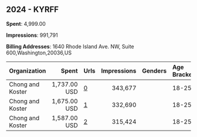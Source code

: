 ## 2024 - KYRFF 
**Spent**: 4,999.00

**Impressions**: 991,791

**Billing Addresses**: 1640 Rhode Island Ave. NW, Suite 600,Washington,20036,US

|Organization|Spent|Urls|Impressions|Genders|Age Brackets|Country Codes|
|:---|---:|:---|---:|:---|:---|:---|
|Chong and Koster|1,737.00 USD|[0](https://www.snap.com/political-ads/asset/c905ef93e204e86fc7fe6f76246404f2674f8a94de7abdff593a758eed2e7ee1?mediaType=png)|343,677||18-25|united states|
|Chong and Koster|1,675.00 USD|[1](https://www.snap.com/political-ads/asset/8e12168eb936a6ec6cd325512826d96818eb7e97fc181b86ee3ee053bb992d4e?mediaType=mp4)|332,690||18-25|united states|
|Chong and Koster|1,587.00 USD|[2](https://www.snap.com/political-ads/asset/a265c47e67a104c5ec9b42036e48d0b438bbb830f11700c008e202c5d000d3d8?mediaType=mp4)|315,424||18-25|united states|
